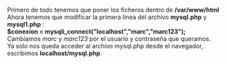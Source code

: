 Primero de todo tenemos que poner los ficheros dentro de **/var/www/html**
<br>
Ahora tenemos que modificar la primera linea del archivo **mysql.php** y **mysql1.php** :
<br>
**$conexion = mysqli_connect("localhost","marc","marc123");**
<br>
Cambiamos *marc* y *marc123* por el usuario y contraseña que queramos.
<br>
Ya solo nos queda acceder al archivo mysql.php desde el navegador, escribimos **localhost/mysql.php**. 
